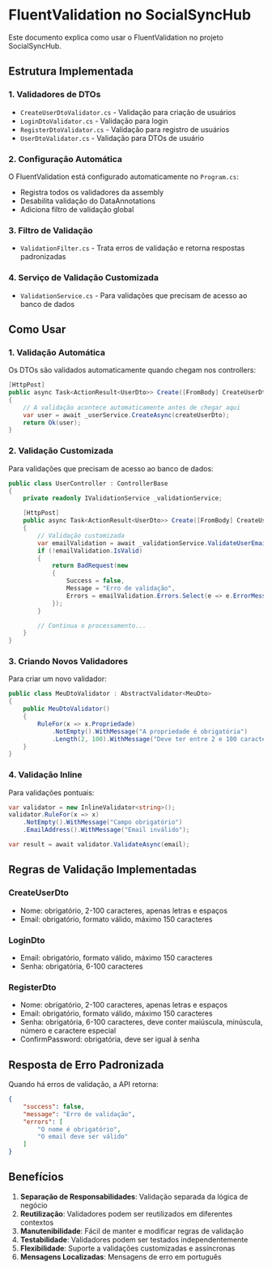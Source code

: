 # FluentValidation no SocialSyncHub

Este documento explica como usar o FluentValidation no projeto SocialSyncHub.

## Estrutura Implementada

### 1. Validadores de DTOs
- `CreateUserDtoValidator.cs` - Validação para criação de usuários
- `LoginDtoValidator.cs` - Validação para login
- `RegisterDtoValidator.cs` - Validação para registro de usuários
- `UserDtoValidator.cs` - Validação para DTOs de usuário

### 2. Configuração Automática
O FluentValidation está configurado automaticamente no `Program.cs`:
- Registra todos os validadores da assembly
- Desabilita validação do DataAnnotations
- Adiciona filtro de validação global

### 3. Filtro de Validação
- `ValidationFilter.cs` - Trata erros de validação e retorna respostas padronizadas

### 4. Serviço de Validação Customizada
- `ValidationService.cs` - Para validações que precisam de acesso ao banco de dados

## Como Usar

### 1. Validação Automática
Os DTOs são validados automaticamente quando chegam nos controllers:

```csharp
[HttpPost]
public async Task<ActionResult<UserDto>> Create([FromBody] CreateUserDto createUserDto)
{
    // A validação acontece automaticamente antes de chegar aqui
    var user = await _userService.CreateAsync(createUserDto);
    return Ok(user);
}
```

### 2. Validação Customizada
Para validações que precisam de acesso ao banco de dados:

```csharp
public class UserController : ControllerBase
{
    private readonly IValidationService _validationService;

    [HttpPost]
    public async Task<ActionResult<UserDto>> Create([FromBody] CreateUserDto createUserDto)
    {
        // Validação customizada
        var emailValidation = await _validationService.ValidateUserEmailAsync(createUserDto.Email);
        if (!emailValidation.IsValid)
        {
            return BadRequest(new
            {
                Success = false,
                Message = "Erro de validação",
                Errors = emailValidation.Errors.Select(e => e.ErrorMessage)
            });
        }

        // Continua o processamento...
    }
}
```

### 3. Criando Novos Validadores

Para criar um novo validador:

```csharp
public class MeuDtoValidator : AbstractValidator<MeuDto>
{
    public MeuDtoValidator()
    {
        RuleFor(x => x.Propriedade)
            .NotEmpty().WithMessage("A propriedade é obrigatória")
            .Length(2, 100).WithMessage("Deve ter entre 2 e 100 caracteres");
    }
}
```

### 4. Validação Inline
Para validações pontuais:

```csharp
var validator = new InlineValidator<string>();
validator.RuleFor(x => x)
    .NotEmpty().WithMessage("Campo obrigatório")
    .EmailAddress().WithMessage("Email inválido");

var result = await validator.ValidateAsync(email);
```

## Regras de Validação Implementadas

### CreateUserDto
- Nome: obrigatório, 2-100 caracteres, apenas letras e espaços
- Email: obrigatório, formato válido, máximo 150 caracteres

### LoginDto
- Email: obrigatório, formato válido, máximo 150 caracteres
- Senha: obrigatória, 6-100 caracteres

### RegisterDto
- Nome: obrigatório, 2-100 caracteres, apenas letras e espaços
- Email: obrigatório, formato válido, máximo 150 caracteres
- Senha: obrigatória, 6-100 caracteres, deve conter maiúscula, minúscula, número e caractere especial
- ConfirmPassword: obrigatória, deve ser igual à senha

## Resposta de Erro Padronizada

Quando há erros de validação, a API retorna:

```json
{
    "success": false,
    "message": "Erro de validação",
    "errors": [
        "O nome é obrigatório",
        "O email deve ser válido"
    ]
}
```

## Benefícios

1. **Separação de Responsabilidades**: Validação separada da lógica de negócio
2. **Reutilização**: Validadores podem ser reutilizados em diferentes contextos
3. **Manutenibilidade**: Fácil de manter e modificar regras de validação
4. **Testabilidade**: Validadores podem ser testados independentemente
5. **Flexibilidade**: Suporte a validações customizadas e assíncronas
6. **Mensagens Localizadas**: Mensagens de erro em português 